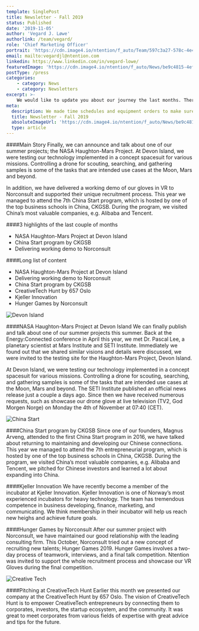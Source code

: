 ```yaml
---
template: SinglePost
title: Newsletter - Fall 2019
status: Published
date: '2019-11-05'
author: 'Vegard J. Løwe'
authorlink: /team/vegard/
role: 'Chief Marketing Officer'
portrait: 'https://cdn.image4.io/ntention/f_auto/Team/597c3a27-578c-4e4b-aa78-035422728ca9.Jpeg'
email: mailto:vegardjl@ntention.com
linkedin: https://www.linkedin.com/in/vegard-lowe/
featuredImage: 'https://cdn.image4.io/ntention/f_auto/News/be9c4815-4efb-496d-9953-ad5504d2682c.Jpeg'
postType: /press
categories:
    - category: News
    - category: Newsletters
excerpt: >-
    We would like to update you about our journey the last months. Therefore we’ll take you through it in a short (~3 min read, bullet points) and a long (~10min read) version.
meta:
  description: We made time schedules and equipment orders to make sure our summer projects would get a flying start. The opportunity of working in our field of interest for highly recognized companies like Norconsult and Nordic Semiconductor make us humble and grateful.
  title: Newsletter - Fall 2019
  absoluteImageUrl: 'https://cdn.image4.io/ntention/f_auto/News/be9c4815-4efb-496d-9953-ad5504d2682c.Jpeg'
  type: article
---
```

####Main Story
Finally, we can announce and talk about one of our summer projects; the NASA Haughton-Mars Project. At Devon Island, we were testing our technology implemented in a concept spacesuit for various missions. Controlling a drone for scouting, searching, and gathering samples is some of the tasks that are intended use cases at the Moon, Mars and beyond.

In addition, we have delivered a working demo of our gloves in VR to Norconsult and supported their unique recruitment process. This year we managed to attend the 7th China Start program, which is hosted by one of the top business schools in China, CKGSB. During the program, we visited China’s most valuable companies, e.g. Alibaba and Tencent.

####3 highlights of the last couple of months
* NASA Haughton-Mars Project at Devon Island
* China Start program by CKGSB
* Delivering working demo to Norconsult

####Long list of content
* NASA Haughton-Mars Project at Devon Island
* Delivering working demo to Norconsult
* China Start program by CKGSB
* CreativeTech Hunt by 657 Oslo
* Kjeller Innovation
* Hunger Games by Norconsult

![Devon Island](https://cdn.image4.io/ntention/f_auto/News/8af3e96d-450b-4b90-8acb-ea72786a55d5.Jpeg)

####NASA Haughton-Mars Project at Devon Island
We can finally publish and talk about one of our summer projects this summer. Back at the Energy:Connected conference in April this year, we met Dr. Pascal Lee, a planetary scientist at Mars Institute and SETI Institute. Immediately we found out that we shared similar visions and details were discussed, we were invited to the testing site for the Haughton-Mars Project, Devon Island.

At Devon Island, we were testing our technology implemented in a concept spacesuit for various missions. Controlling a drone for scouting, searching, and gathering samples is some of the tasks that are intended use cases at the Moon, Mars and beyond. The SETI Institute published an official news release just a couple a days ago. Since then we have received numerous requests, such as showcase our drone glove at live television (TV2, God Morgen Norge) on Monday the 4th of November at 07:40 (CET).

![China Start](https://cdn.image4.io/ntention/f_auto/News/c2066558-d73c-446b-80cd-7bcef9f325bf.Jpeg)

####China Start program by CKGSB
Since one of our founders, Magnus Arveng, attended to the first China Start program in 2016, we have talked about returning to maintaining and developing our Chinese connections. This year we managed to attend the 7th entrepreneurial program, which is hosted by one of the top business schools in China, CKGSB. During the program, we visited China’s most valuable companies, e.g. Alibaba and Tencent, we pitched for Chinese investors and learned a lot about expanding into China.

####Kjeller Innovation
We have recently become a member of the incubator at Kjeller Innovation. Kjeller Innovation is one of Norway’s most experienced incubators for heavy technology. The team has tremendous competence in business developing, finance, marketing, and communicating. We think membership in their incubator will help us reach new heighs and achieve future goals.

####Hunger Games by Norconsult
After our summer project with Norconsult, we have maintained our good relationship with the leading consulting firm. This October, Norconsult tried out a new concept of recruiting new talents; Hunger Games 2019. Hunger Games involves a two-day process of teamwork, interviews, and a final talk competition. Ntention was invited to support the whole recruitment process and showcase our VR Gloves during the final competition.

![Creative Tech](https://cdn.image4.io/ntention/f_auto/News/3bfcab88-aa9b-4b11-99b6-94dd6a1ee9f3.Jpeg)

####Pitching at CreativeTech Hunt
Earlier this month we presented our company at the CreativeTech Hunt by 657 Oslo. The vision of CreativeTech Hunt is to empower CreativeTech entrepreneurs by connecting them to corporates, investors, the startup ecosystem, and the community. It was great to meet corporates from various fields of expertise with great advice and tips for the future.
